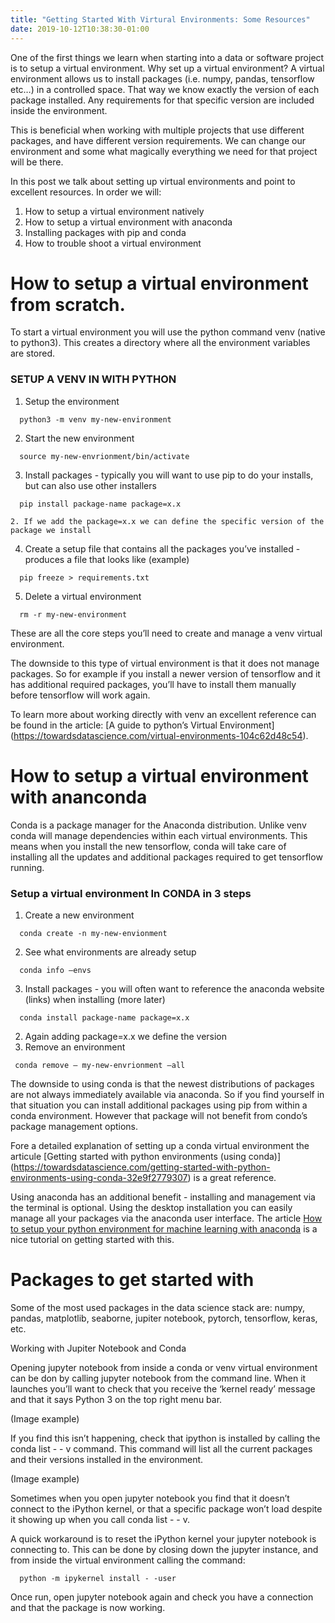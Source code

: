 ```yaml
---
title: "Getting Started With Virtural Environments: Some Resources"
date: 2019-10-12T10:38:30-01:00
---
```


One of the first things we learn when starting into a data or software project is to setup a virtual environment. Why set up a virtual environment? A virtual environment allows us to install packages (i.e. numpy, pandas, tensorflow etc…) in a controlled space. That way we know exactly the version of each package installed. Any requirements for that specific version are included inside the environment.

This is beneficial when working with multiple projects that use different packages, and have different version requirements. We can change our environment and some what magically everything we need for that project will be there.

In this post we talk about setting up virtual environments and point to excellent resources. In order we will:
1. How to setup a virtual environment natively
2. How to setup a virtual environment with anaconda
3. Installing packages with pip and conda
4. How to trouble shoot a virtual environment

# How to setup a virtual environment from scratch.

To start a virtual environment you will use the python command venv (native to python3). This creates a directory where all the environment variables are stored.

### SETUP A VENV IN WITH PYTHON

1. Setup the environment
```shell
  python3 -m venv my-new-environment
```

2. Start the new environment
```shell
  source my-new-envrionment/bin/activate 
```

3. Install packages - typically you will want to use pip to do your installs, but can also use other installers
```shell
  pip install package-name package=x.x
```
    2. If we add the package=x.x we can define the specific version of the package we install

4. Create a setup file that contains all the packages you’ve installed - produces a file that looks like (example)
```shell
  pip freeze > requirements.txt
```
5. Delete a virtual environment
```shell
  rm -r my-new-environment
```

These are all the core steps you’ll need to create and manage a venv virtual environment. 

The downside to this type of virtual environment is that it does not manage packages. So for example if you install a newer version of tensorflow and it has additional required packages, you’ll have to install them manually before tensorflow will work again.

To learn more about working directly with venv an excellent reference can be found in the article: [A guide to python’s Virtual Environment] (https://towardsdatascience.com/virtual-environments-104c62d48c54). 


# How to setup a virtual environment with ananconda

Conda is a package manager for the Anaconda distribution. Unlike venv conda will manage dependencies within each virtual environments. This means when you install the new tensorflow, conda will take care of installing all the updates and additional packages required to get tensorflow running.

### Setup a virtual environment In CONDA in 3 steps

1. Create a new environment
```shell
  conda create -n my-new-envionment
```
2. See what environments are already setup
```shell
  conda info —envs
```

3. Install packages - you will often want to reference the anaconda website (links) when installing (more later)
```shell
  conda install package-name package=x.x
```

 2. Again adding package=x.x we define the version
4. Remove an environment
 ```shell
  conda remove — my-new-envrionment —all
```

The downside to using conda is that the newest distributions of packages are not always immediately available via anaconda. So if you find yourself in that situation you can install additional packages using pip from within a conda environment. However that package will not benefit from condo’s package management options. 


Fore a detailed explanation of setting up a conda virtual environment the articule [Getting started with python environments (using conda)] (https://towardsdatascience.com/getting-started-with-python-environments-using-conda-32e9f2779307) is a great reference.

Using anaconda has an additional benefit - installing and management via the terminal is optional. Using the desktop installation you can easily manage all your packages via the anaconda user interface. The article [How to setup your python environment for machine learning with anaconda](https://machinelearningmastery.com/setup-python-environment-machine-learning-deep-learning-anaconda/) is a nice tutorial on getting started with this.



# Packages to get started with

Some of the most used packages in the data science stack are:
numpy, pandas, matplotlib, seaborne, jupiter notebook, pytorch, tensorflow, keras, etc.

Working with Jupiter Notebook and Conda

Opening jupyter notebook from inside a conda or venv virtual environment can be don by calling jupyter notebook from the command line. When it launches you’ll want to check that you receive the ‘kernel ready’ message and that it says Python 3 on the top right menu bar.

(Image example)

If you find this isn’t happening, check that ipython is installed by calling the conda list - - v command. This command will list all the current packages and their versions installed in the environment.

(Image example)

Sometimes when you open jupyter notebook you find that it doesn’t connect to the iPython kernel, or that a specific package won’t load despite it showing up when you call conda list - - v.

A quick workaround is to reset the iPython kernel your jupyter notebook is connecting to. This can be done by closing down the jupyter instance, and from inside the virtual environment calling the command:

```shell
  python -m ipykernel install - -user
```
Once run, open jupyter notebook again and check you have a connection and that the package is now working.
